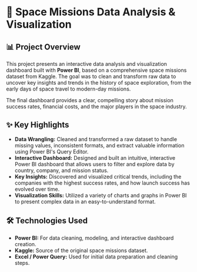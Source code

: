 # 🚀 Space Missions Data Analysis & Visualization

## 📊 Project Overview
This project presents an interactive data analysis and visualization dashboard built with **Power BI**, based on a comprehensive space missions dataset from Kaggle. The goal was to clean and transform raw data to uncover key insights and trends in the history of space exploration, from the early days of space travel to modern-day missions.

The final dashboard provides a clear, compelling story about mission success rates, financial costs, and the major players in the space industry.

## ✨ Key Highlights
* **Data Wrangling:** Cleaned and transformed a raw dataset to handle missing values, inconsistent formats, and extract valuable information using Power BI's Query Editor.
* **Interactive Dashboard:** Designed and built an intuitive, interactive Power BI dashboard that allows users to filter and explore data by country, company, and mission status.
* **Key Insights:** Discovered and visualized critical trends, including the companies with the highest success rates, and how launch success has evolved over time.
* **Visualization Skills:** Utilized a variety of charts and graphs in Power BI to present complex data in an easy-to-understand format.

## 🛠️ Technologies Used
* **Power BI:** For data cleaning, modeling, and interactive dashboard creation.
* **Kaggle:** Source of the original space missions dataset.
* **Excel / Power Query:** Used for initial data preparation and cleaning steps.

